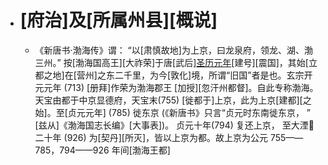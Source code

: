 - # [府治]及[所属州县][概说]
    - 《新唐书·渤海传》谓： “以[肃慎故地]为上京，曰龙泉府，领龙、湖、渤三州。” 按[渤海国高王][大祚荣]于唐[武后][圣历元年](698)[建号][震国]，其始[立都之地]在[营州]之东二千里，为今[敦化]境，所谓“旧国”者是也。玄宗开元元年 (713) [册拜]作荣为渤海郡王 [加授][忽汗州都督]。自此专称渤海。天宝由都于中京显德府，天宝末(755) [徙都于]上京，此为上京[建都][之始]。至[贞元元年] (785) 徙东京 (《新唐书》只言“贞元时东南徙东京， ” [兹从]《渤海国志长编》[大事表])。 贞元十年(794) 复还上京， 至大湮二十年 (926) 为[契丹][所灭]，皆以上京为都。故上京为公元 755——785，794——926 年间[渤海王都]
